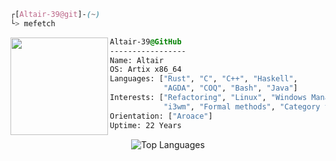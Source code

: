 

```css
┌[Altair-39@git]-(~)
└> mefetch
```
 

<div style="display:block;text-align:left"><img align="left" src="https://artixlinux.org/img/artix-logo.png" border="0" style="width:156px;">
  
  ```css
  Altair-39@GitHub
  -----------------
  Name: Altair
  OS: Artix x86_64
  Languages: ["Rust", "C", "C++", "Haskell",
              "AGDA", "COQ", "Bash", "Java"]
  Interests: ["Refactoring", "Linux", "Windows Manager",
              "i3wm", "Formal methods", "Category theory"]  
Orientation: ["Aroace"]
Uptime: 22 Years
  ```
</div>
<p align="center">
  <img src="https://github-readme-stats.vercel.app/api/top-langs/?username=Luca-Barra&layout=compact&theme=tokyonight&exclude_repo=LaTeX,AGDA,linux,.dotfiles,i3-dotfiles" alt="Top Languages" />
</p>




